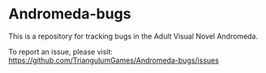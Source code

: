 # Andromeda-bugs
This is a repository for tracking bugs in the Adult Visual Novel Andromeda.

To report an issue, please visit: https://github.com/TriangulumGames/Andromeda-bugs/issues
